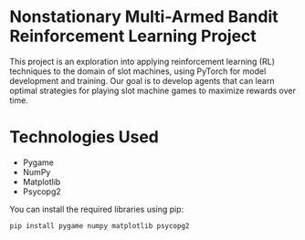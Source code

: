 # Nonstationary Multi-Armed Bandit Reinforcement Learning Project
This project is an exploration into applying reinforcement learning (RL) techniques to the domain of slot machines, using PyTorch for model development and training. Our goal is to develop agents that can learn optimal strategies for playing slot machine games to maximize rewards over time.

# Technologies Used
- Pygame
- NumPy
- Matplotlib
- Psycopg2

You can install the required libraries using pip:

```bash
pip install pygame numpy matplotlib psycopg2
```
